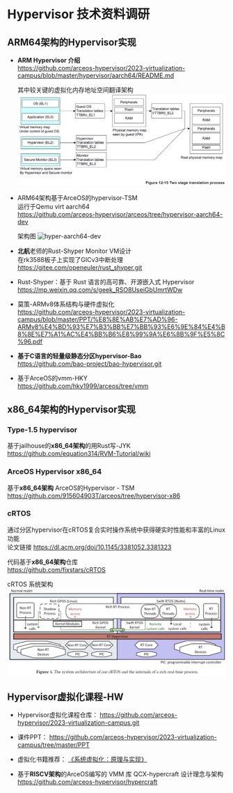 # Hypervisor 技术资料调研

## ARM64架构的Hypervisor实现

* **ARM Hypervisor 介绍**<br>
https://github.com/arceos-hypervisor/2023-virtualization-campus/blob/master/hypervisor/aarch64/README.md

  其中较关键的虚拟化内存地址空间翻译架构
![stage2 mmu](pic/stage-2-mmu.png)


* ARM64架构基于ArceOS的hypervisor-TSM<br>
运行于Qemu virt aarch64<br>
https://github.com/arceos-hypervisor/arceos/tree/hypervisor-aarch64-dev

  架构图
![hyper-aarch64-dev](https://raw.githubusercontent.com/arceos-hypervisor/arceos/hypervisor-aarch64-dev/doc/figures/arceos-hv-architecture.png)

* **北航**老师的Rust-Shyper Monitor VM设计<br>
在rk3588板子上实现了GICv3中断处理<br>
https://gitee.com/openeuler/rust_shyper.git

* Rust-Shyper：基于 Rust 语言的高可靠、开源嵌入式 Hypervisor<br>
https://mp.weixin.qq.com/s/geek_RSO8UseiGbUmrtWDw

* 莫策-ARMv8体系结构与硬件虚拟化<br>
https://github.com/arceos-hypervisor/2023-virtualization-campus/blob/master/PPT/%E8%8E%AB%E7%AD%96-ARMv8%E4%BD%93%E7%B3%BB%E7%BB%93%E6%9E%84%E4%B8%8E%E7%A1%AC%E4%BB%B6%E8%99%9A%E6%8B%9F%E5%8C%96.pdf

* **基于C语言的轻量级静态分区hypervisor-Bao**<br>
https://github.com/bao-project/bao-hypervisor.git

* 基于ArceOS的vmm-HKY<br>
https://github.com/hky1999/arceos/tree/vmm


## x86_64架构的Hypervisor实现

### Type-1.5 hypervisor
基于jailhouse的**x86_64架构**的用Rust写-JYK<br>
https://github.com/equation314/RVM-Tutorial/wiki

### ArceOS Hypervisor x86_64
基于**x86_64架构** ArceOS的Hypervisor - TSM<br>
https://github.com/915604903T/arceos/tree/hypervisor-x86

### cRTOS
通过分区hypervisor在cRTOS复合实时操作系统中获得硬实时性能和丰富的Linux功能<br>
论文链接
https://dl.acm.org/doi/10.1145/3381052.3381323

代码基于**x86_64架构**仓库<br>
https://github.com/fixstars/cRTOS

cRTOS 系统架构<br>
![crtos arch](pic/crtos-arch.png)

## Hypervisor虚拟化课程-HW

* Hypervisor虚拟化课程仓库：
https://github.com/arceos-hypervisor/2023-virtualization-campus.git

* 课件PPT：
https://github.com/arceos-hypervisor/2023-virtualization-campus/tree/master/PPT

* 虚拟化书籍推荐：
[《系统虚拟化：原理与实现》](books/系统虚拟化原理与实现.pdf)

* 基于**RISCV架构**的ArceOS编写的 VMM 库
QCX-hypercraft 设计理念与架构
https://github.com/arceos-hypervisor/hypercraft
